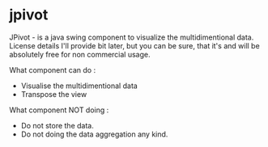 jpivot
======

JPivot - is a java swing component to visualize the multidimentional data. License details I'll provide bit later, but you can be sure, that it's and will be absolutely free for non commercial usage.

What component can do :

* Visualise the multidimentional data
* Transpose the view

What component NOT doing :

* Do not store the data.
* Do not doing the data aggregation any kind.


